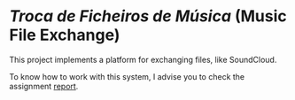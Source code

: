 # *Troca de Ficheiros de Música* (Music File Exchange)

This project implements a platform for exchanging files, like SoundCloud.

To know how to work with this system, I advise you to check the assignment [report](relatorio.pdf).
